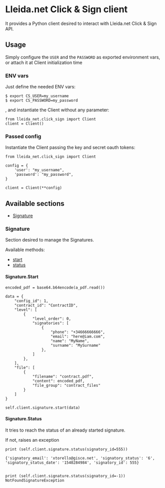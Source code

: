 # Lleida.net Click & Sign client

It provides a Python client desired to interact with Lleida.net Click & Sign API.

## Usage

Simply configure the `USER` and the `PASSWORD` as exported environment vars, or attach it at Client initialization time

### ENV vars

Just define the needed ENV vars:
```
$ export CS_USER=my_username
$ export CS_PASSWORD=my_password

```

, and instantiate the Client without any parameter:

```
from lleida_net.click_sign import Client
client = Client()
```

### Passed config

Instantiate the Client passing the key and secret oauth tokens:
```
from lleida_net.click_sign import Client

config = {
    'user': "my_username",
    'password': "my_password",
}

client = Client(**config)
```

## Available sections

- [Signature](#signature)


### Signature

Section desired to manage the Signatures.

Available methods:

- [start](#signature-start)
- [status](#signature-status)

#### Signature.Start

```
encoded_pdf = base64.b64encode(a_pdf.read())

data = {
    "config_id": 1,
    "contract_id": "ContractID",
    "level": [
        {
            "level_order": 0,
            "signatories": [
                {
                    "phone": "+34666666666",
                    "email": "here@iam.com",
                    "name": "MyName",
                    "surname": "MySurname"
                },
            ]
        },
    ],
    "file": [
        {
            "filename": "contract.pdf",
            "content": encoded_pdf,
            "file_group": "contract_files"
        }
    ]
}

self.client.signature.start(data)
```


#### Signature.Status

It tries to reach the status of an already started signature.

If not, raises an exception

```
print (self.client.signature.status(signatory_id=555))

{'signatory_email': 'xtorello@gisce.net', 'signatory_status': '6', 'signatory_status_date': '1540284984', 'signatory_id': 555}


print (self.client.signature.status(signatory_id=-1))
NotFoundSignatureException
```
